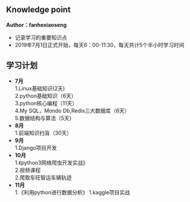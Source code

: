 ## Knowledge point
**Author：fanhexiaoseng**
- 记录学习的重要知识点<br>
- 2019年7月1日正式开始，每天6：00-11:30，每天共计5个半小时学习时间
## 学习计划
- **7月**<br>
1.Linux基础知识(2天)<br>
2.python基础知识（6天）<br>
3.python核心编程（11天）<br>
4.My SQL，Mondo Db,Redis三大数据库（6天）<br>
5.数据结构与算法（5天）<br>
- **8月**<br>
1.前端知识扫盲（30天）<br>
- **9月**<br>
1.Django项目开发<br>
- **10月**<br>
1.《python3网络爬虫开发实战》<br>
2.视频课程<br>
2.爬取车旺智运车辆轨迹<br>
- **11月**<br>
1.《利用python进行数据分析》
1.kaggle项目实战<br>
